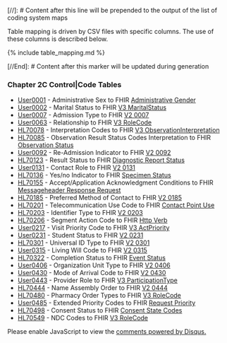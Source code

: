 [//]: # Content after this line will be prepended to the output of the list of coding system maps

Table mapping is driven by CSV files with specific columns. The use of these columns
is described below.

{% include table_mapping.md %}

[//End]: # Content after this marker will be updated during generation

### Chapter 2C  Control|Code Tables

* [User0001](ConceptMap-table-hl70001-to-administrative-gender.html) - Administrative Sex  to FHIR [Administrative Gender](http://hl7.org/fhir/R4/codesystem-administrative-gender.html)
* [User0002](ConceptMap-table-hl70002-to-v3-maritalstatus.html) - Marital Status  to FHIR [V3 MaritalStatus](http://hl7.org/fhir/R4/v3/MaritalStatus/cs.html)
* [User0007](ConceptMap-table-hl70007-to-v2-0007.html) - Admission Type  to FHIR [V2 0007](http://hl7.org/fhir/R4/V2/0007/index.html)
* [User0063](ConceptMap-table-hl70063-to-v3-rolecode.html) - Relationship  to FHIR [V3 RoleCode](http://hl7.org/fhir/R4/v3/RoleCode/cs.html)
* [HL70078](ConceptMap-table-hl70078-to-v3-observationinterpretation.html) - Interpretation Codes  to FHIR [V3 ObservationInterpretation](http://hl7.org/fhir/R4/v3/ObservationInterpretation/cs.html)
* [HL70085](ConceptMap-table-hl70085-to-observation-status.html) - Observation Result Status Codes Interpretation  to FHIR [Observation Status](http://hl7.org/fhir/R4/codesystem-observation-status.html)
* [User0092](ConceptMap-table-hl70092-to-v2-0092.html) - Re-Admission Indicator  to FHIR [V2 0092](http://hl7.org/fhir/R4/V2/0092/index.html)
* [HL70123](ConceptMap-table-hl70123-to-diagnostic-report-status.html) - Result Status  to FHIR [Diagnostic Report Status](http://hl7.org/fhir/R4/codesystem-diagnostic-report-status.html)
* [User0131](ConceptMap-table-hl70131-to-v2-0131.html) - Contact Role  to FHIR [V2 0131](http://hl7.org/fhir/R4/V2/0131/index.html)
* [HL70136](ConceptMap-table-hl70136-to-specimen-status.html) - Yes/no Indicator  to FHIR [Specimen Status](http://hl7.org/fhir/R4/codesystem-specimen-status.html)
* [HL70155](ConceptMap-table-hl70155-to-messageheader-response-request.html) - Accept/Application Acknowledgment Conditions  to FHIR [Messageheader Response Request](http://hl7.org/fhir/R4/codesystem-messageheader-response-request.html)
* [HL70185](ConceptMap-table-hl70185-to-v2-0185.html) - Preferred Method of Contact  to FHIR [V2 0185](http://hl7.org/fhir/R4/V2/0185/index.html)
* [HL70201](ConceptMap-table-hl70201-to-contact-point-use.html) - Telecommunication Use Code  to FHIR [Contact Point Use](http://hl7.org/fhir/R4/codesystem-contact-point-use.html)
* [HL70203](ConceptMap-table-hl70203-to-v2-0203.html) - Identifier Type  to FHIR [V2 0203](http://hl7.org/fhir/R4/V2/0203/index.html)
* [HL70206](ConceptMap-table-hl70206-to-http-verb.html) - Segment Action Code  to FHIR [Http Verb](http://hl7.org/fhir/R4/codesystem-http-verb.html)
* [User0217](ConceptMap-table-hl70217-to-v3-actpriority.html) - Visit Priority Code  to FHIR [V3 ActPriority](http://hl7.org/fhir/R4/v3/ActPriority/cs.html)
* [User0231](ConceptMap-table-hl70231-to-v2-0231.html) - Student Status  to FHIR [V2 0231](http://hl7.org/fhir/R4/V2/0231/index.html)
* [HL70301](ConceptMap-table-hl70301-to-v2-0301.html) - Universal ID Type  to FHIR [V2 0301](http://hl7.org/fhir/R4/V2/0301/index.html)
* [User0315](ConceptMap-table-hl70315-to-v2-0315.html) - Living Will Code  to FHIR [V2 0315](http://hl7.org/fhir/R4/V2/0315/index.html)
* [HL70322](ConceptMap-table-hl70322-to-event-status.html) - Completion Status  to FHIR [Event Status](http://hl7.org/fhir/R4/codesystem-event-status.html)
* [User0406](ConceptMap-table-hl70406-to-v2-0406.html) - Organization Unit Type  to FHIR [V2 0406](http://hl7.org/fhir/R4/V2/0406/index.html)
* [User0430](ConceptMap-table-hl70430-to-v2-0430.html) - Mode of Arrival Code  to FHIR [V2 0430](http://hl7.org/fhir/R4/V2/0430/index.html)
* [User0443](ConceptMap-table-hl70443-to-v3-participationtype.html) - Provider Role  to FHIR [V3 ParticipationType](http://hl7.org/fhir/R4/v3/ParticipationType/cs.html)
* [HL70444](ConceptMap-table-hl70444-to-v2-0444.html) - Name Assembly Order  to FHIR [V2 0444](http://hl7.org/fhir/R4/V2/0444/index.html)
* [HL70480](ConceptMap-table-hl70480-to-v3-rolecode.html) - Pharmacy Order Types  to FHIR [V3 RoleCode](http://hl7.org/fhir/R4/v3/RoleCode/cs.html)
* [User0485](ConceptMap-table-hl70485-to-request-priority.html) - Extended Priority Codes  to FHIR [Request Priority](http://hl7.org/fhir/R4/codesystem-request-priority.html)
* [HL70498](ConceptMap-table-hl70498-to-consent-state-codes.html) - Consent Status  to FHIR [Consent State Codes](http://hl7.org/fhir/R4/codesystem-consent-state-codes.html)
* [HL70549](ConceptMap-table-hl70549-to-v3-rolecode.html) - NDC Codes  to FHIR [V3 RoleCode](http://hl7.org/fhir/R4/v3/RoleCode/cs.html)

<div id="disqus_thread"></div>
<script>
var disqus_config = function () {
this.page.url = "http://build.fhir.org.hl7/v2-to-fhir/branches/master/coding_system_maps.html"; // Replace PAGE_URL with your page's canonical URL variable
this.page.identifier = this.page.url.substring(this.page.url.lastIndexOf("/")+1, this.page.url.lastIndexOf(".")); // Replace PAGE_IDENTIFIER with your page's unique identifier variable
};
(function() { // DON'T EDIT BELOW THIS LINE
var d = document, s = d.createElement('script');
s.src = 'https://v2-to-fhir.disqus.com/embed.js';
s.setAttribute('data-timestamp', +new Date());
(d.head || d.body).appendChild(s);
})();
</script>
<noscript>
    Please enable JavaScript to view the <a href="https://disqus.com/?ref_noscript">comments powered by Disqus.</a>
</noscript>

